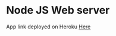 # Node JS Web server

App link deployed on Heroku [Here](https://nodejs-webserver-valp.herokuapp.com/)